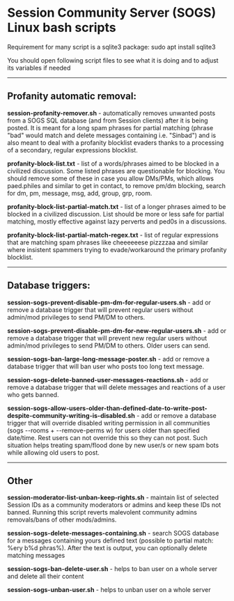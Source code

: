 # Session Community Server (SOGS) Linux bash scripts

Requirement for many script is a sqlite3 package: sudo apt install sqlite3

You should open following script files to see what it is doing and to adjust its variables if needed

---

## Profanity automatic removal:

**session-profanity-remover.sh** - automatically removes unwanted posts from a SOGS SQL database (and from Session clients) after it is being posted. It is meant for a long spam phrases for partial matching (phrase "bad" would match and delete messages containing i.e. "Sinbad") and is also meant to deal with a profanity blocklist evaders thanks to a processing of a secondary, regular expressions blocklist.

**profanity-block-list.txt** - list of a words/phrases aimed to be blocked in a civilized discussion. Some listed phrases are questionable for blocking. You should remove some of these in case you allow DMs/PMs, which allows paed.philes and similar to get in contact, to remove pm/dm blocking, search for dm, pm, message, msg, add, group, grp, room.

**profanity-block-list-partial-match.txt** - list of a longer phrases aimed to be blocked in a civilized discussion. List should be more or less safe for partial matching, mostly effective against lazy perverts and ped0s in a discussions.

**profanity-block-list-partial-match-regex.txt** - list of regular expressions that are matching spam phrases like cheeeeeese pizzzzaa and similar where insistent spammers trying to evade/workaround the primary profanity blocklist.

---

## Database triggers:

**session-sogs-prevent-disable-pm-dm-for-regular-users.sh** - add or remove a database trigger that will prevent regular users without admin/mod privileges to send PM/DM to others.

**session-sogs-prevent-disable-pm-dm-for-new-regular-users.sh** - add or remove a database trigger that will prevent new regular users without admin/mod privileges to send PM/DM to others. Older users can send.

**session-sogs-ban-large-long-message-poster.sh** - add or remove a database trigger that will ban user who posts too long text message.

**session-sogs-delete-banned-user-messages-reactions.sh** - add or remove a database trigger that will delete messages and reactions of a user who gets banned.

**session-sogs-allow-users-older-than-defined-date-to-write-post-despite-community-writing-is-disabled.sh** - add or remove a database trigger that will override disabled writing permission in all communities (sogs --rooms + --remove-perms w) for users older than specified date/time. Rest users can not override this so they can not post. Such situation helps treating spam/flood done by new user/s or new spam bots while allowing old users to post.

---

## Other

**session-moderator-list-unban-keep-rights.sh** - maintain list of selected Session IDs as a community moderators or admins and keep these IDs not banned. Running this script reverts malevolent community admins removals/bans of other mods/admins.

**session-sogs-delete-messages-containing.sh** - search SOGS database for a messages containing yours defined text (possible to partial match: %ery b%d phras%). After the text is output, you can optionally delete matching messages

**session-sogs-ban-delete-user.sh** - helps to ban user on a whole server and delete all their content

**session-sogs-unban-user.sh** - helps to unban user on a whole server
